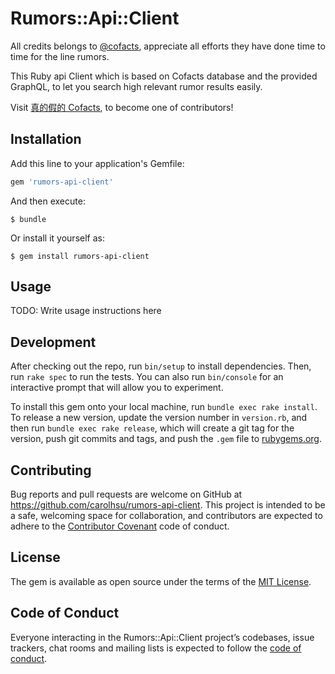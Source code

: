 # Rumors::Api::Client

All credits belongs to [@cofacts](https://github.com/cofacts), appreciate all efforts they have done time to time for the line rumors.

This Ruby api Client which is based on Cofacts database and the provided GraphQL, to let you search high relevant rumor results easily.

Visit [真的假的 Cofacts](https://beta.hackfoldr.org/cofacts), to become one of contributors!

## Installation

Add this line to your application's Gemfile:

```ruby
gem 'rumors-api-client'
```

And then execute:

    $ bundle

Or install it yourself as:

    $ gem install rumors-api-client

## Usage

TODO: Write usage instructions here

## Development

After checking out the repo, run `bin/setup` to install dependencies. Then, run `rake spec` to run the tests. You can also run `bin/console` for an interactive prompt that will allow you to experiment.

To install this gem onto your local machine, run `bundle exec rake install`. To release a new version, update the version number in `version.rb`, and then run `bundle exec rake release`, which will create a git tag for the version, push git commits and tags, and push the `.gem` file to [rubygems.org](https://rubygems.org).

## Contributing

Bug reports and pull requests are welcome on GitHub at https://github.com/carolhsu/rumors-api-client. This project is intended to be a safe, welcoming space for collaboration, and contributors are expected to adhere to the [Contributor Covenant](http://contributor-covenant.org) code of conduct.

## License

The gem is available as open source under the terms of the [MIT License](https://opensource.org/licenses/MIT).

## Code of Conduct

Everyone interacting in the Rumors::Api::Client project’s codebases, issue trackers, chat rooms and mailing lists is expected to follow the [code of conduct](https://github.com/[USERNAME]/rumors-api-client/blob/master/CODE_OF_CONDUCT.md).
